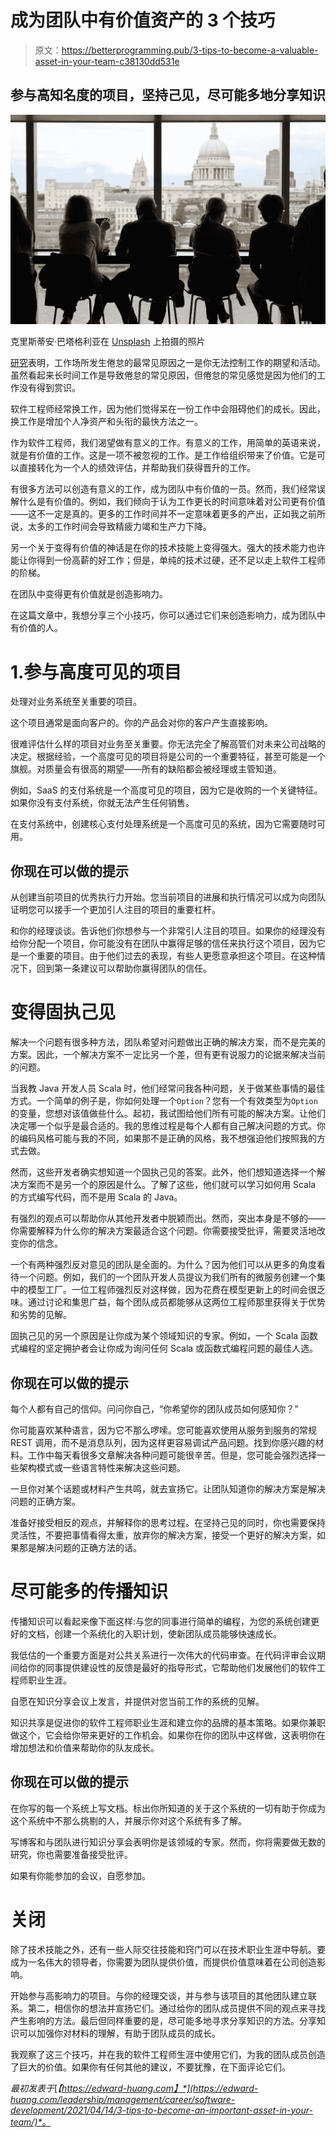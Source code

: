 # 成为团队中有价值资产的 3 个技巧

> 原文：<https://betterprogramming.pub/3-tips-to-become-a-valuable-asset-in-your-team-c38130dd531e>

## 参与高知名度的项目，坚持己见，尽可能多地分享知识

![](img/611bc21348ace9144cfb1d31fd65b496.png)

克里斯蒂安·巴塔格利亚在 [Unsplash](https://unsplash.com?utm_source=medium&utm_medium=referral) 上拍摄的照片

[研究](https://hbr.org/2019/07/6-causes-of-burnout-and-how-to-avoid-them)表明，工作场所发生倦怠的最常见原因之一是你无法控制工作的期望和活动。虽然看起来长时间工作是导致倦怠的常见原因，但倦怠的常见感觉是因为他们的工作没有得到赏识。

软件工程师经常换工作，因为他们觉得呆在一份工作中会阻碍他们的成长。因此，换工作是增加个人净资产和头衔的最快方法之一。

作为软件工程师，我们渴望做有意义的工作。有意义的工作，用简单的英语来说，就是有价值的工作。这是一项不被忽视的工作。是工作给组织带来了价值。它是可以直接转化为一个人的绩效评估，并帮助我们获得晋升的工作。

有很多方法可以创造有意义的工作，成为团队中有价值的一员。然而，我们经常误解什么是有价值的。例如，我们倾向于认为工作更长的时间意味着对公司更有价值——这不一定是真的。更多的工作时间并不一定意味着更多的产出，正如我之前所说，太多的工作时间会导致精疲力竭和生产力下降。

另一个关于变得有价值的神话是在你的技术技能上变得强大。强大的技术能力也许能让你得到一份高薪的好工作；但是，单纯的技术过硬，还不足以走上软件工程师的阶梯。

在团队中变得更有价值就是创造影响力。

在这篇文章中，我想分享三个小技巧，你可以通过它们来创造影响力，成为团队中有价值的人。

# 1.参与高度可见的项目

处理对业务系统至关重要的项目。

这个项目通常是面向客户的。你的产品会对你的客户产生直接影响。

很难评估什么样的项目对业务至关重要。你无法完全了解高管们对未来公司战略的决定。根据经验，一个高度可见的项目将是公司的一个重要特征，甚至可能是一个旗舰。对质量会有很高的期望——所有的缺陷都会被经理或主管知道。

例如，SaaS 的支付系统是一个高度可见的项目，因为它是收购的一个关键特征。如果你没有支付系统，你就无法产生任何销售。

在支付系统中，创建核心支付处理系统是一个高度可见的系统，因为它需要随时可用。

## 你现在可以做的提示

从创建当前项目的优秀执行力开始。您当前项目的进展和执行情况可以成为向团队证明您可以接手一个更加引人注目的项目的重要杠杆。

和你的经理谈谈。告诉他们你想参与一个非常引人注目的项目。如果你的经理没有给你分配一个项目，你可能没有在团队中赢得足够的信任来执行这个项目，因为它是一个重要的项目。由于他们过去的表现，有些人更愿意承担这个项目。在这种情况下，回到第一条建议可以帮助你赢得团队的信任。

# 变得固执己见

解决一个问题有很多种方法，团队希望对问题做出正确的解决方案，而不是完美的方案。因此，一个解决方案不一定比另一个差，但有更有说服力的论据来解决当前的问题。

当我教 Java 开发人员 Scala 时，他们经常问我各种问题，关于做某些事情的最佳方式。一个简单的例子是，你如何处理一个`Option`？您有一个有效类型为`Option`的变量，您想对该值做些什么。起初，我试图给他们所有可能的解决方案。让他们决定哪一个似乎是最合适的。我的思维过程是每个人都有自己解决问题的方式。你的编码风格可能与我的不同，如果那不是正确的风格，我不想强迫他们按照我的方式去做。

然而，这些开发者确实想知道一个固执己见的答案。此外，他们想知道选择一个解决方案而不是另一个的原因是什么。了解了这些，他们就可以学习如何用 Scala 的方式编写代码，而不是用 Scala 的 Java。

有强烈的观点可以帮助你从其他开发者中脱颖而出。然而，突出本身是不够的——你需要解释为什么你的解决方案最适合这个问题。你需要接受批评，需要灵活地改变你的信念。

一个有两种强烈反对意见的团队是全面的。为什么？因为他们可以从更多的角度看待一个问题。例如，我们的一个团队开发人员提议为我们所有的微服务创建一个集中的模型工厂。一位工程师强烈反对这样做，因为花费在模型更新上的时间会很乏味。通过讨论和集思广益，每个团队成员都能够从这两位工程师那里获得关于优势和劣势的见解。

固执己见的另一个原因是让你成为某个领域知识的专家。例如，一个 Scala 函数式编程的坚定拥护者会让你成为询问任何 Scala 或函数式编程问题的最佳人选。

## 你现在可以做的提示

每个人都有自己的信仰。问问你自己，“你希望你的团队成员如何感知你？”

你可能喜欢某种语言，因为它不那么啰嗦。您可能喜欢使用从服务到服务的常规 REST 调用，而不是消息队列，因为这样更容易调试产品问题。找到你感兴趣的材料。工作中每天看很多文章解决各种问题可能很辛苦。但是，您可能会强烈选择一些架构模式或一些语言特性来解决这些问题。

一旦你对某个话题或材料产生共鸣，就去宣扬它。让团队知道你的解决方案是解决问题的正确方案。

准备好接受相反的观点，并解释你的思考过程。在坚持己见的同时，你也需要保持灵活性，不要把事情看得太重，放弃你的解决方案，接受一个更好的解决方案，如果那是解决问题的正确方法的话。

# 尽可能多的传播知识

传播知识可以看起来像下面这样:与您的同事进行简单的编程，为您的系统创建更好的文档，创建一个系统化的入职计划，使新团队成员能够快速成长。

我低估的一个重要方面是对公共关系进行一次伟大的代码审查。在代码评审会议期间给你的同事提供建设性的反馈是最好的指导形式，它帮助他们发展他们的软件工程师职业生涯。

自愿在知识分享会议上发言，并提供对您当前工作的系统的见解。

知识共享是促进你的软件工程师职业生涯和建立你的品牌的基本策略。如果你兼职做这个，它会给你带来更好的工作机会。如果你在你的团队中这样做，这表明你在增加想法和价值来帮助你的队友成长。

## 你现在可以做的提示

在你写的每一个系统上写文档。标出你所知道的关于这个系统的一切有助于你成为这个系统中不那么挑剔的人，并展示你对这个系统有多了解。

写博客和与团队进行知识分享会表明你是该领域的专家。然而，你将需要做无数的研究，你也需要准备接受批评。

如果有你能参加的会议，自愿参加。

# 关闭

除了技术技能之外，还有一些人际交往技能和窍门可以在技术职业生涯中导航。要成为一名伟大的领导者，你需要为团队提供价值，而提供价值意味着在公司创造影响。

开始参与高影响力的项目。与你的经理交谈，并与参与该项目的其他团队建立联系。第二，相信你的想法并宣扬它们。通过给你的团队成员提供不同的观点来寻找产生影响的方法。最后但同样重要的是，尽可能多地寻求分享知识的方法。分享知识可以加强你对材料的理解，有助于团队成员的成长。

我观察了这三个技巧，并在我的软件工程师生涯中使用它们，为我的团队成员创造了巨大的价值。如果你有任何其他的建议，不要犹豫，在下面评论它们。

*最初发表于*[*【https://edward-huang.com】*](https://edward-huang.com/leadership/management/career/software-development/2021/04/14/3-tips-to-become-an-important-asset-in-your-team/)*。*